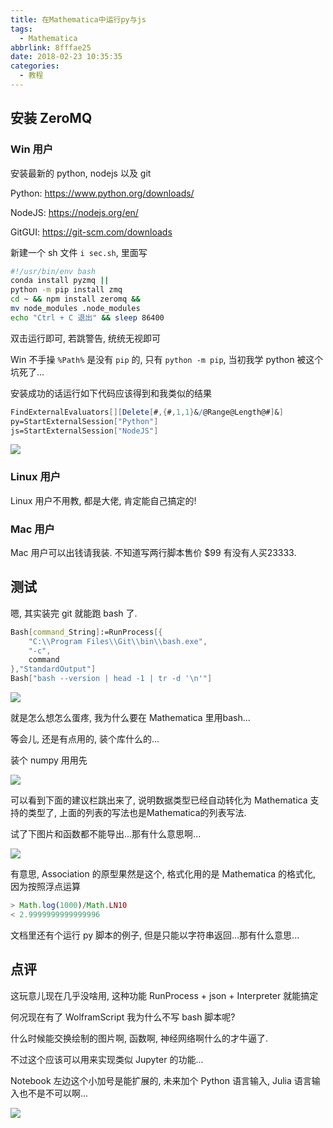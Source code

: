 ```yaml
---
title: 在Mathematica中运行py与js
tags:
  - Mathematica
abbrlink: 8fffae25
date: 2018-02-23 10:35:35
categories:
  - 教程
---
```


## 安装 ZeroMQ

### Win 用户

安装最新的 python, nodejs 以及 git

Python: https://www.python.org/downloads/

NodeJS: https://nodejs.org/en/

GitGUI: https://git-scm.com/downloads

新建一个 sh 文件 `i sec.sh`, 里面写

```bash
#!/usr/bin/env bash
conda install pyzmq ||
python -m pip install zmq
cd ~ && npm install zeromq &&
mv node_modules .node_modules
echo "Ctrl + C 退出" && sleep 86400
```

双击运行即可, 若跳警告, 统统无视即可

<!-- more -->

Win 不手操 `%Path%` 是没有 `pip` 的, 只有 `python -m pip`, 当初我学 python 被这个坑死了...

安装成功的话运行如下代码应该得到和我类似的结果

```Mathematica 
FindExternalEvaluators[][Delete[#,{#,1,1}&/@Range@Length@#]&]
py=StartExternalSession["Python"]
js=StartExternalSession["NodeJS"]
```

![](https://i.loli.net/2018/02/23/5a8f7fb96e9ea.png)

### Linux 用户

Linux 用户不用教, 都是大佬, 肯定能自己搞定的!

### Mac 用户

Mac 用户可以出钱请我装. 不知道写两行脚本售价 $99 有没有人买23333.

## 测试 

嗯, 其实装完 git 就能跑 bash 了.

```Mathematica 
Bash[command_String]:=RunProcess[{
    "C:\\Program Files\\Git\\bin\\bash.exe",
    "-c",
    command
},"StandardOutput"]
Bash["bash --version | head -1 | tr -d '\n'"]
```

![](https://i.loli.net/2018/02/23/5a8f7fba3f404.png)

就是怎么想怎么蛋疼, 我为什么要在 Mathematica 里用bash...

等会儿, 还是有点用的, 装个库什么的...

装个 numpy 用用先

![](https://i.loli.net/2018/02/23/5a8f94da4d2b8.png)

可以看到下面的建议栏跳出来了, 说明数据类型已经自动转化为 Mathematica 支持的类型了, 上面的列表的写法也是Mathematica的列表写法.

试了下图片和函数都不能导出...那有什么意思啊...

![](https://i.loli.net/2018/02/23/5a8f94da4261f.png)

有意思, Association 的原型果然是这个, 格式化用的是 Mathematica 的格式化, 因为按照浮点运算

```js
> Math.log(1000)/Math.LN10
< 2.9999999999999996
```

文档里还有个运行 py 脚本的例子, 但是只能以字符串返回...那有什么意思...

## 点评

这玩意儿现在几乎没啥用, 这种功能 RunProcess + json + Interpreter 就能搞定

何况现在有了 WolframScript 我为什么不写 bash 脚本呢?

什么时候能交换绘制的图片啊, 函数啊, 神经网络啊什么的才牛逼了.

不过这个应该可以用来实现类似 Jupyter 的功能...

Notebook 左边这个小加号是能扩展的, 未来加个 Python 语言输入, Julia 语言输入也不是不可以啊...

![](https://i.loli.net/2018/02/23/5a8f94da42687.png)